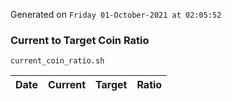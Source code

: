 Generated on `Friday 01-October-2021 at 02:05:52`

### Current to Target Coin Ratio
`current_coin_ratio.sh`

Date|Current|Target|Ratio
---|---|---|---

